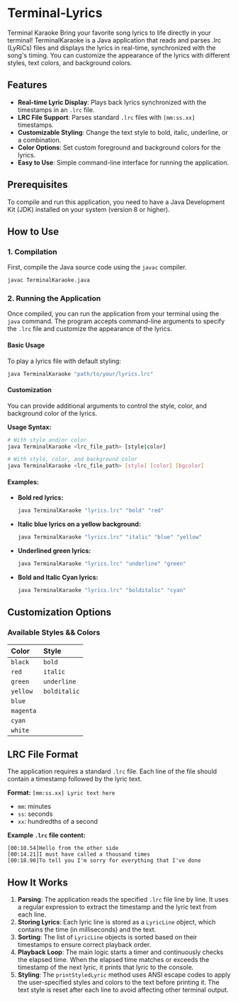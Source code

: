 # Terminal-Lyrics
Terminal Karaoke Bring your favorite song lyrics to life directly in your terminal! TerminalKaraoke is a Java application that reads and parses .lrc (LyRiCs) files and displays the lyrics in real-time, synchronized with the song's timing. You can customize the appearance of the lyrics with different styles, text colors, and background colors.

## Features

-   **Real-time Lyric Display**: Plays back lyrics synchronized with the timestamps in an `.lrc` file.
-   **LRC File Support**: Parses standard `.lrc` files with `[mm:ss.xx]` timestamps.
-   **Customizable Styling**: Change the text style to bold, italic, underline, or a combination.
-   **Color Options**: Set custom foreground and background colors for the lyrics.
-   **Easy to Use**: Simple command-line interface for running the application.

## Prerequisites

To compile and run this application, you need to have a Java Development Kit (JDK) installed on your system (version 8 or higher).

## How to Use

### 1. Compilation

First, compile the Java source code using the `javac` compiler.

```bash
javac TerminalKaraoke.java
```

### 2. Running the Application

Once compiled, you can run the application from your terminal using the `java` command. The program accepts command-line arguments to specify the `.lrc` file and customize the appearance of the lyrics.

#### Basic Usage

To play a lyrics file with default styling:

```bash
java TerminalKaraoke "path/to/your/lyrics.lrc"
```

#### Customization

You can provide additional arguments to control the style, color, and background color of the lyrics.

**Usage Syntax:**

```bash
# With style and/or color
java TerminalKaraoke <lrc_file_path> [style|color]

# With style, color, and background color
java TerminalKaraoke <lrc_file_path> [style] [color] [bgcolor]
```

#### Examples:

-   **Bold red lyrics:**
    ```bash
    java TerminalKaraoke "lyrics.lrc" "bold" "red"
    ```

-   **Italic blue lyrics on a yellow background:**
    ```bash
    java TerminalKaraoke "lyrics.lrc" "italic" "blue" "yellow"
    ```

-   **Underlined green lyrics:**
    ```bash
    java TerminalKaraoke "lyrics.lrc" "underline" "green"
    ```
-   **Bold and Italic Cyan lyrics:**
    ```bash
    java TerminalKaraoke "lyrics.lrc" "bolditalic" "cyan"
    ```

## Customization Options

### Available Styles && Colors

| Color     | Style        |
| :-------- | :----------- |
| `black`   | `bold`       |
| `red`     | `italic`     |
| `green`   | `underline`  |
| `yellow`  | `bolditalic` |
| `blue`    | | |
| `magenta` | | |
| `cyan`    | | |
| `white`   | | |


## LRC File Format

The application requires a standard `.lrc` file. Each line of the file should contain a timestamp followed by the lyric text.

**Format:** `[mm:ss.xx] Lyric text here`

-   `mm`: minutes
-   `ss`: seconds
-   `xx`: hundredths of a second

**Example `.lrc` file content:**

```
[00:10.54]Hello from the other side
[00:14.21]I must have called a thousand times
[00:18.90]To tell you I'm sorry for everything that I've done
```

## How It Works

1.  **Parsing**: The application reads the specified `.lrc` file line by line. It uses a regular expression to extract the timestamp and the lyric text from each line.
2.  **Storing Lyrics**: Each lyric line is stored as a `LyricLine` object, which contains the time (in milliseconds) and the text.
3.  **Sorting**: The list of `LyricLine` objects is sorted based on their timestamps to ensure correct playback order.
4.  **Playback Loop**: The main logic starts a timer and continuously checks the elapsed time. When the elapsed time matches or exceeds the timestamp of the next lyric, it prints that lyric to the console.
5.  **Styling**: The `printStyledLyric` method uses ANSI escape codes to apply the user-specified styles and colors to the text before printing it. The text style is reset after each line to avoid affecting other terminal output.
